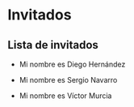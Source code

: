 # Invitados

## Lista de invitados

* Mi nombre es Diego Hernández



* Mi nombre es Sergio Navarro

* Mi nombre es Víctor Murcia